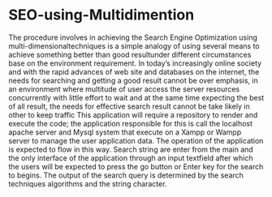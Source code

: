 # SEO-using-Multidimention
The procedure involves in achieving the Search Engine Optimization using multi-dimensionaltechniques is a simple analogy of using several means to achieve something better than good resultunder different circumstances base on the environment requirement. In today’s increasingly online society and with the rapid advances of web site and databases on the internet, the needs for searching and getting a good result cannot be over emphasis, in an environment where multitude of user access the server resources concurrently with little effort to wait and at the same time expecting the best of all result, the needs for effective search result cannot be take likely in other to keep traffic  This application will require a repository to render and execute the code; the application responsible for this is call the localhost apache server and Mysql system that execute on a Xampp or Wampp server to manage the user application data.  The operation of the application is expected to flow in this way. Search string are enter from the main and the only interface of the application through an input textfield after which the users will be expected to press the go button or Enter key for the search to begins. The output of the search query is determined by the search techniques algorithms and the string character.
